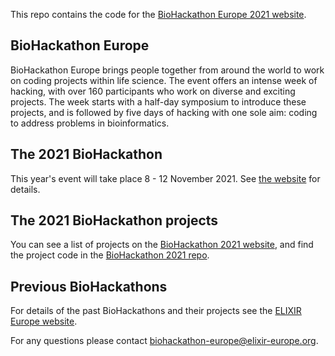 This repo contains the code for the [BioHackathon Europe 2021 website](https://2021.biohackathon-europe.org).

## BioHackathon Europe
BioHackathon Europe brings people together from around the world to work on coding projects within life science. The event offers an intense week of hacking, with over 160 participants who work on diverse and exciting projects. The week starts with a half-day symposium to introduce these projects, and is followed by five days of hacking with one sole aim: coding to address problems in bioinformatics. 

## The 2021 BioHackathon
This year's event will take place 8 - 12 November 2021. See [the website](https://2021.biohackathon-europe.org) for details.

## The 2021 BioHackathon projects
You can see a list of projects on the [BioHackathon 2021 website](https://2021.biohackathon-europe.org/projects.html), and find the project code in the [BioHackathon 2021 repo](https://github.com/elixir-europe/biohackathon-projects-2021).

## Previous BioHackathons
For details of the past BioHackathons and their projects see the [ELIXIR Europe website](https://elixir-europe.org/events/biohackathon-europe).

For any questions please contact [biohackathon-europe@elixir-europe.org](mailto:biohackathon-europe@elixir-europe.org).
